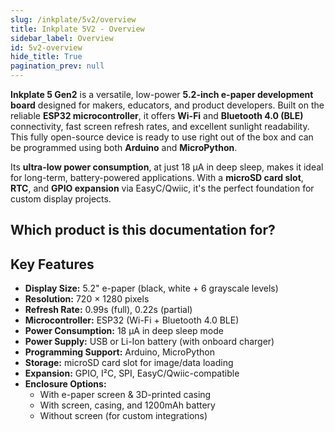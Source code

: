 ```yaml
---  
slug: /inkplate/5v2/overview  
title: Inkplate 5V2 - Overview  
sidebar_label: Overview  
id: 5v2-overview
hide_title: True  
pagination_prev: null  
---
```


<SectionTitle title="Overview" backgroundImage="/img/arduino_bg.jpg" />

**Inkplate 5 Gen2** is a versatile, low-power **5.2-inch e-paper development board** designed for makers, educators, and product developers. Built on the reliable **ESP32 microcontroller**, it offers **Wi-Fi** and **Bluetooth 4.0 (BLE)** connectivity, fast screen refresh rates, and excellent sunlight readability. This fully open-source device is ready to use right out of the box and can be programmed using both **Arduino** and **MicroPython**.

Its **ultra-low power consumption**, at just 18 µA in deep sleep, makes it ideal for long-term, battery-powered applications. With a **microSD card slot**, **RTC**, and **GPIO expansion** via EasyC/Qwiic, it's the perfect foundation for custom display projects.

<CenteredImage src="/img/5v2/333333.png" alt="Inkplate 5v2" caption="Inkplate 5v2 e-paper display board"/>

## Which product is this documentation for?

<QuickLink 
  title="Inkplate 5v2" 
  description="333333"
  url="https://soldered.com/product/inkplate-5-gen2/"
  image="/img/5v2/333333.png" 
/>

<QuickLink 
  title="Inkplate 5v2 without e-paper Display" 
  description="333335"
  url="https://soldered.com/product/inkplate-5-gen2/"
  image="/img/5v2/boardonly.png" 
/>

<QuickLink 
  title="Inkplate 5v2 with e-paper & enclosure" 
  description="333334"
  url="https://soldered.com/product/inkplate-5-gen2/"
  image="/img/5v2/enclosure.png" 
/>

<QuickLink 
  title="Inkplate 5v2 with e-paper, Enclosure & Battery" 
  description="333336"
  url="https://soldered.com/product/inkplate-5-gen2/"
  image="/img/5v2/ennbat.png" 
/>

## Key Features

- **Display Size:** 5.2" e-paper (black, white + 6 grayscale levels)
- **Resolution:** 720 × 1280 pixels
- **Refresh Rate:** 0.99s (full), 0.22s (partial)
- **Microcontroller:** ESP32 (Wi-Fi + Bluetooth 4.0 BLE)
- **Power Consumption:** 18 µA in deep sleep mode
- **Power Supply:** USB or Li-Ion battery (with onboard charger)
- **Programming Support:** Arduino, MicroPython
- **Storage:** microSD card slot for image/data loading
- **Expansion:** GPIO, I²C, SPI, EasyC/Qwiic-compatible
- **Enclosure Options:**
  - With e-paper screen & 3D-printed casing
  - With screen, casing, and 1200mAh battery
  - Without screen (for custom integrations)